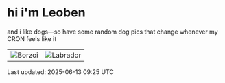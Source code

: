 # hi i'm Leoben

and i like dogs—so have some random dog pics that change whenever my CRON feels like it

|  |  |
|--------|----------|
| ![Borzoi](https://random-dog-vercel.vercel.app/api/random-borzoi?v=1749806747) | ![Labrador](https://random-dog-vercel.vercel.app/api/random-labrador?v=1749806747) |

Last updated: 2025-06-13 09:25 UTC
